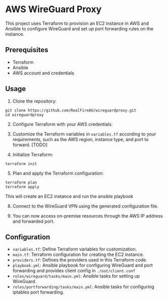 # AWS WireGuard Proxy

This project uses Terraform to provision an EC2 instance in AWS and Ansible to configure WireGuard and set up port forwarding rules on the instance.

## Prerequisites

- Terraform
- Ansible
- AWS account and credentials

## Usage

1. Clone the repository:

```
git clone https://github.com/RealFireAU/wireguardproxy.git
cd wireguardproxy
```

2. Configure Terraform with your AWS credentials.

3. Customize the Terraform variables in `variables.tf` according to your requirements, such as the AWS region, instance type, and port to forward. [TODO]

4. Initialize Terraform:

```
terraform init
```

5. Plan and apply the Terraform configuration:

```
terraform plan
terraform apply
```

This will create an EC2 instance and run the ansible playbook

8. Connect to the WireGuard VPN using the generated configuration file.

9. You can now access on-premise resources through the AWS IP address and forwarded port.

## Configuration

- `variables.tf`: Define Terraform variables for customization.
- `main.tf`: Terraform configuration for creating the EC2 instance.
- `providers.tf`: Defines the providers used in this Terraform code.
- `playbook.yml`: Ansible playbook for configuring WireGuard and port forwarding and provides client config in `./out/client.conf`
- `roles/wireguard/tasks/main.yml`: Ansible tasks for setting up WireGuard.
- `roles/portforwarding/tasks/main.yml`: Ansible tasks for configuring iptables port forwarding.